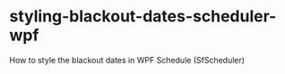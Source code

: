 # styling-blackout-dates-scheduler-wpf
How to style the blackout dates in WPF Schedule (SfScheduler)
